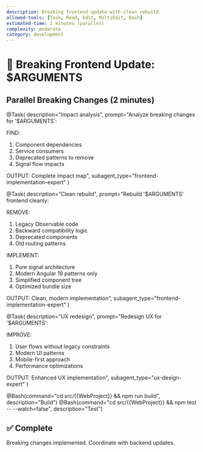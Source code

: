 ```yaml
---
description: Breaking frontend update with clean rebuild
allowed-tools: [Task, Read, Edit, MultiEdit, Bash]
estimated-time: 2 minutes (parallel)
complexity: moderate
category: development
---
```


# 🔨 Breaking Frontend Update: $ARGUMENTS

## Parallel Breaking Changes (2 minutes)

@Task(
  description="Impact analysis",
  prompt="Analyze breaking changes for '$ARGUMENTS':
  
  FIND:
  1. Component dependencies
  2. Service consumers
  3. Deprecated patterns to remove
  4. Signal flow impacts
  
  OUTPUT: Complete impact map",
  subagent_type="frontend-implementation-expert"
)

@Task(
  description="Clean rebuild",
  prompt="Rebuild '$ARGUMENTS' frontend cleanly:
  
  REMOVE:
  1. Legacy Observable code
  2. Backward compatibility logic
  3. Deprecated components
  4. Old routing patterns
  
  IMPLEMENT:
  1. Pure signal architecture
  2. Modern Angular 19 patterns only
  3. Simplified component tree
  4. Optimized bundle size
  
  OUTPUT: Clean, modern implementation",
  subagent_type="frontend-implementation-expert"
)

@Task(
  description="UX redesign",
  prompt="Redesign UX for '$ARGUMENTS':
  
  IMPROVE:
  1. User flows without legacy constraints
  2. Modern UI patterns
  3. Mobile-first approach
  4. Performance optimizations
  
  OUTPUT: Enhanced UX implementation",
  subagent_type="ux-design-expert"
)

@Bash(command="cd src/{{WebProject}} && npm run build", description="Build")
@Bash(command="cd src/{{WebProject}} && npm test -- --watch=false", description="Test")

## ✅ Complete
Breaking changes implemented. Coordinate with backend updates.